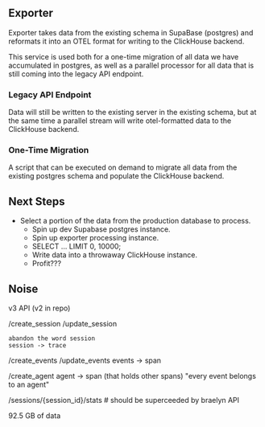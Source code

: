 ## Exporter

Exporter takes data from the existing schema in SupaBase (postgres) and reformats
it into an OTEL format for writing to the ClickHouse backend.

This service is used both for a one-time migration of all data we have accumulated
in postgres, as well as a parallel processor for all data that is still coming into
the legacy API endpoint.

### Legacy API Endpoint

Data will still be written to the existing server in the existing schema, but at the
same time a parallel stream will write otel-formatted data to the ClickHouse backend.

### One-Time Migration

A script that can be executed on demand to migrate all data from the existing postgres
schema and populate the ClickHouse backend.

## Next Steps

- Select a portion of the data from the production database to process.
  - Spin up dev Supabase postgres instance.
  - Spin up exporter processing instance.
  - SELECT ... LIMIT 0, 10000;
  - Write data into a throwaway ClickHouse instance.
  - Profit???

## Noise

v3 API (v2 in repo)

/create_session
/update_session

    abandon the word session
    session -> trace

/create_events
/update_events
events -> span

/create_agent
agent -> span (that holds other spans)
"every event belongs to an agent"

/sessions/{session_id}/stats # should be superceeded by braelyn API

92.5 GB of data
